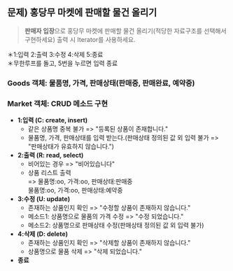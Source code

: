 ## 문제) 홍당무 마켓에 판매할 물건 올리기  
> **판매자 입장**으로 홍당무 마켓에 판매할 물건 올리기(적당한 자료구조를 선택해서 구현하세요) 
> 출력 시 Iterator를 사용하세요.

＊1:입력 2:출력 3:수정 4:삭제 5:종료  
＊무한루프를 돌고, 5번을 누르면 입력 종료

### Goods 객체: 물품명, 가격, 판매상태(판매중, 판매완료, 예약중)  

### Market 객체: CRUD 메소드 구현  
- **1:입력 (C: create, insert)**  
  - 같은 상품명 중복 불가 => "등록된 상품이 존재합니다."
  - 물품명, 가격, 판매상태를 입력 받는다.(판매상태 정의된 값 외 입력 불가 => "판매상태가 유효하지 않습니다.")
- **2:출력 (R: read, select)**  
  - 비어있는 경우 => "비어있습니다"  
  - 상품 리스트 출력  
     => 물품명:oo, 가격:oo, 판매상태:판매중  
          물품명:oo, 가격:oo, 판매상태:예약중  
- **3:수정 (U: update)**  
  - 존재하는 상품인지 확인 => "수정할 상품이 존재하지 않습니다."  
  - 메소드1: 상품명으로 물품의 가격 수정 => "수정 되었습니다."
  - 메소드2: 상품명으로 판매상태 수정(판매상태 정의된 값 외 입력 불가)  
- **4:삭제 (D: delete)**  
  - 존재하는 상품인지 확인 => "삭제할 상품이 존재하지 않습니다."
  - 상품명으로 물품 삭제 => "삭제 되었습니다."
- **종료**
